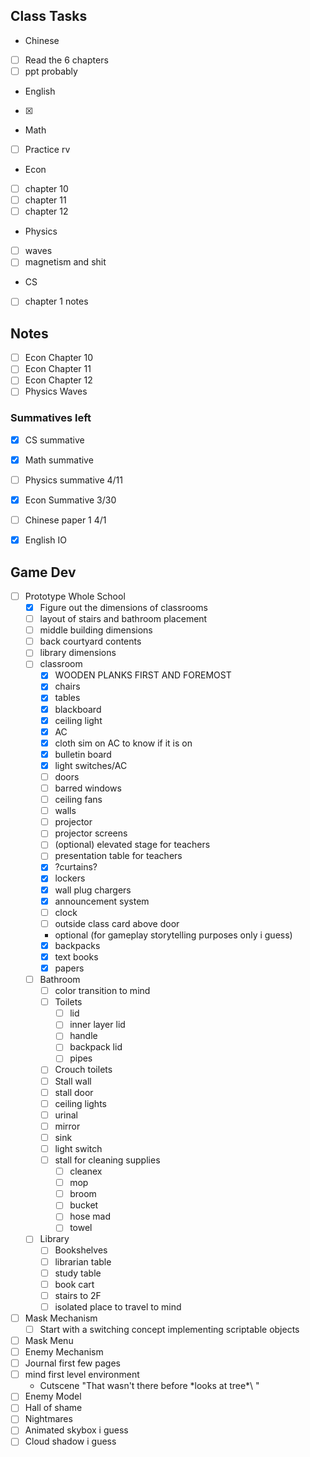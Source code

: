 
## Class Tasks
- Chinese
- [ ] Read the 6 chapters
- [ ] ppt probably
- English
- [x] 
- Math
- [ ] Practice rv
- Econ
- [ ] chapter 10
- [ ] chapter 11
- [ ] chapter 12
- Physics
- [ ] waves
- [ ] magnetism and shit
- CS
- [ ] chapter 1 notes

## Notes
- [ ] Econ Chapter 10
- [ ] Econ Chapter 11
- [ ] Econ Chapter 12
- [ ] Physics Waves

### Summatives left
- [x] CS summative
- [x] Math summative
- [ ] Physics summative 4/11
- [x] Econ Summative 3/30
- [ ] Chinese paper 1 4/1
- [x] English IO


## Game Dev
- [ ] Prototype Whole School
	- [x] Figure out the dimensions of classrooms
	- [ ] layout of stairs and bathroom placement
	- [ ] middle building dimensions
	- [ ] back courtyard contents
	- [ ] library dimensions
	- [ ] classroom
		- [x] WOODEN PLANKS FIRST AND FOREMOST
		- [x] chairs
		- [x] tables
		- [x] blackboard
		- [x] ceiling light
		- [x] AC
		- [x] cloth sim on AC to know if it is on
		- [x] bulletin board
		- [x] light switches/AC
		- [ ] doors
		- [ ] barred windows
		- [ ] ceiling fans
		- [ ] walls
		- [ ] projector
		- [ ] projector screens
		- [ ] (optional) elevated stage for teachers
		- [ ] presentation table for teachers
		- [x] ?curtains?
		- [x] lockers
		- [x] wall plug chargers
		- [x] announcement system
		- [ ] clock
		- [ ] outside class card above door
		- optional (for gameplay storytelling purposes only i guess)
		- [x] backpacks
		- [x] text books
		- [x] papers
	- [ ] Bathroom
		- [ ] color transition to mind
		- [ ] Toilets
			- [ ] lid
			- [ ] inner layer lid
			- [ ] handle
			- [ ] backpack lid
			- [ ] pipes
		- [ ] Crouch toilets
		- [ ] Stall wall
		- [ ] stall door
		- [ ] ceiling lights
		- [ ] urinal
		- [ ] mirror
		- [ ] sink
		- [ ] light switch
		- [ ] stall for cleaning supplies
			- [ ] cleanex
			- [ ] mop
			- [ ] broom
			- [ ] bucket
			- [ ] hose mad
			- [ ] towel
	- [ ] Library
		- [ ] Bookshelves
		- [ ] librarian table
		- [ ] study table
		- [ ] book cart
		- [ ] stairs to 2F
		- [ ] isolated place to travel to mind
- [ ] Mask Mechanism
	- [ ] Start with a switching concept implementing scriptable objects
- [ ] Mask Menu
- [ ] Enemy Mechanism
- [ ] Journal first few pages
- [ ] mind first level environment
	- Cutscene "That wasn't there before \*looks at tree*\ "
- [ ] Enemy Model
- [ ] Hall of shame
- [ ] Nightmares
- [ ] Animated skybox i guess
- [ ] Cloud shadow i guess